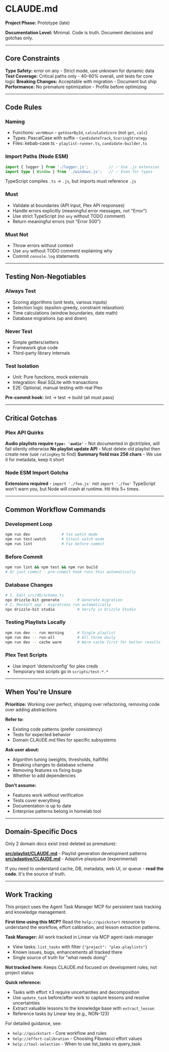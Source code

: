 # CLAUDE.md

**Project Phase:** Prototype (late)

**Documentation Level:** Minimal. Code is truth. Document decisions and gotchas only.

---

## Core Constraints

**Type Safety:** error on any - Strict mode, use unknown for dynamic data
**Test Coverage:** Critical paths only - 40-60% overall, unit tests for core logic
**Breaking Changes:** Acceptable with migration - Document but ship
**Performance:** No premature optimization - Profile before optimizing

---

## Code Rules

### Naming
- Functions: `verbNoun` - `getUserById`, `calculateScore` (not `get`, `calc`)
- Types: PascalCase with suffix - `CandidateTrack`, `ScoringStrategy`
- Files: kebab-case.ts - `playlist-runner.ts`, `candidate-builder.ts`

### Import Paths (Node ESM)
```typescript
import { logger } from './logger.js';         // ✅ Use .js extension
import type { Window } from './windows.js';   // ✅ Even for types
```
TypeScript compiles `.ts` → `.js`, but imports must reference `.js`

### Must
- Validate at boundaries (API input, Plex API responses)
- Handle errors explicitly (meaningful error messages, not "Error")
- Use strict TypeScript (no `any` without TODO comment)
- Return meaningful errors (not "Error 500")

### Must Not
- Throw errors without context
- Use `any` without TODO comment explaining why
- Commit `console.log` statements

---

## Testing Non-Negotiables

### Always Test
- Scoring algorithms (unit tests, various inputs)
- Selection logic (epsilon-greedy, constraint relaxation)
- Time calculations (window boundaries, date math)
- Database migrations (up and down)

### Never Test
- Simple getters/setters
- Framework glue code
- Third-party library internals

### Test Isolation
- Unit: Pure functions, mock externals
- Integration: Real SQLite with transactions
- E2E: Optional, manual testing with real Plex

**Pre-commit hook:** lint → test → build (all must pass)

---

## Critical Gotchas

### Plex API Quirks
**Audio playlists require `type: 'audio'`** - Not documented in @ctrl/plex, will fail silently otherwise
**No playlist update API** - Must delete old playlist then create new (use `ratingKey` to find)
**Summary field max 256 chars** - We use it for metadata, keep it short

### Node ESM Import Gotcha
**Extensions required** - `import './foo.js'` not `import './foo'`
TypeScript won't warn you, but Node will crash at runtime. Hit this 5+ times.

---

## Common Workflow Commands

### Development Loop
```bash
npm run dev              # tsx watch mode
npm run test:watch       # Vitest watch mode
npm run lint             # Fix before commit
```

### Before Commit
```bash
npm run lint && npm test && npm run build
# Or just commit - pre-commit hook runs this automatically
```

### Database Changes
```bash
# 1. Edit src/db/schema.ts
npx drizzle-kit generate        # Generate migration
# 2. Restart app - migrations run automatically
npx drizzle-kit studio          # Verify in Drizzle Studio
```

### Testing Playlists Locally
```bash
npm run dev -- run morning      # Single playlist
npm run dev -- run-all          # All three daily
npm run dev -- cache warm       # Warm cache first for better results
```

### Plex Test Scripts
 - Use import 'dotenv/config' for plex creds
 - Temporary test scripts go in `scripts/test-*.*`

---

## When You're Unsure

**Prioritize:** Working over perfect, shipping over refactoring, removing code over adding abstractions

**Refer to:**
- Existing code patterns (prefer consistency)
- Tests for expected behavior
- Domain CLAUDE.md files for specific subsystems

**Ask user about:**
- Algorithm tuning (weights, thresholds, halflife)
- Breaking changes to database schema
- Removing features vs fixing bugs
- Whether to add dependencies

**Don't assume:**
- Features work without verification
- Tests cover everything
- Documentation is up to date
- Enterprise patterns belong in homelab tool

---

## Domain-Specific Docs

Only 2 domain docs exist (rest deleted as premature):

**[src/playlist/CLAUDE.md](src/playlist/CLAUDE.md)** - Playlist generation development patterns
**[src/adaptive/CLAUDE.md](src/adaptive/CLAUDE.md)** - Adaptive playqueue (experimental)

If you need to understand cache, DB, metadata, web UI, or queue - **read the code**. It's the source of truth.

---

## Work Tracking

This project uses the Agent Task Manager MCP for persistent task tracking and knowledge management.

**First time using this MCP?** Read the `help://quickstart` resource to understand the workflow, effort calibration, and lesson extraction patterns.

**Task Manager:** All work tracked in Linear via MCP agent-task-manager
- View tasks: `list_tasks` with filter `{"project": "plex-playlists"}`
- Known issues, bugs, enhancements all tracked there
- Single source of truth for "what needs doing"

**Not tracked here:** Keeps CLAUDE.md focused on development rules, not project status

**Quick reference:**
- Tasks with effort ≥3 require uncertainties and decomposition
- Use `update_task` before/after work to capture lessons and resolve uncertainties
- Extract valuable lessons to the knowledge base with `extract_lesson`
- Reference tasks by Linear key (e.g., NON-123)

For detailed guidance, see:
- `help://quickstart` - Core workflow and rules
- `help://effort-calibration` - Choosing Fibonacci effort values
- `help://tool-selection` - When to use list_tasks vs query_task
